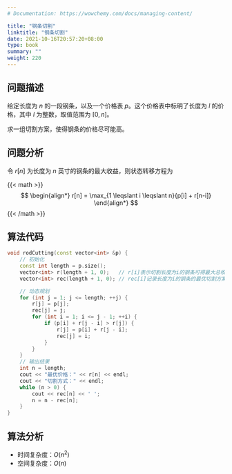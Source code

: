 ```yaml
---
# Documentation: https://wowchemy.com/docs/managing-content/

title: "钢条切割"
linktitle: "钢条切割"
date: 2021-10-16T20:57:20+08:00
type: book
summary: ""
weight: 220
---
```


<!--more-->

## 问题描述

给定长度为 $n$ 的一段钢条，以及一个价格表 $p$。这个价格表中标明了长度为 $l$ 的价格，其中 $l$ 为整数，取值范围为 $[0,n]$。

求一组切割方案，使得钢条的价格尽可能高。

## 问题分析

令 $r[n]$ 为长度为 $n$ 英寸的钢条的最大收益，则状态转移方程为

{{< math >}}
$$
\begin{align*}
r[n] = \max_{1 \leqslant i \leqslant n}{p[i] + r[n-i]}
\end{align*}
$$
{{< /math >}}

## 算法代码

```cpp
void rodCutting(const vector<int> &p) {
    // 初始化
    const int length = p.size();
    vector<int> r(length + 1, 0);   // r[i]表示切割长度为i的钢条可得最大总收益
    vector<int> rec(length + 1, 0); // rec[i]记录长度为i的钢条的最优切割方案

    // 动态规划
    for (int j = 1; j <= length; ++j) {
        r[j] = p[j];
        rec[j] = j;
        for (int i = 1; i <= j - 1; ++i) {
            if (p[i] + r[j - i] > r[j]) {
                r[j] = p[i] + r[j - i];
                rec[j] = i;
            }
        }
    }
    // 输出结果
    int n = length;
    cout << "最优价格：" << r[n] << endl;
    cout << "切割方式：" << endl;
    while (n > 0) {
        cout << rec[n] << ' ';
        n = n - rec[n];
    }
}
```

## 算法分析

- 时间复杂度：$O(n^2)$
- 空间复杂度：$O(n)$